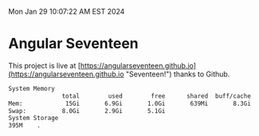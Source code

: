 Mon Jan 29 10:07:22 AM EST 2024

# Angular Seventeen


This project is live at [https://angularseventeen.github.io](https://angularseventeen.github.io "Seventeen!") thanks to Github.

```bash
System Memory
               total        used        free      shared  buff/cache   available
Mem:            15Gi       6.9Gi       1.0Gi       639Mi       8.3Gi       8.4Gi
Swap:          8.0Gi       2.9Gi       5.1Gi
System Storage
395M	.
```
